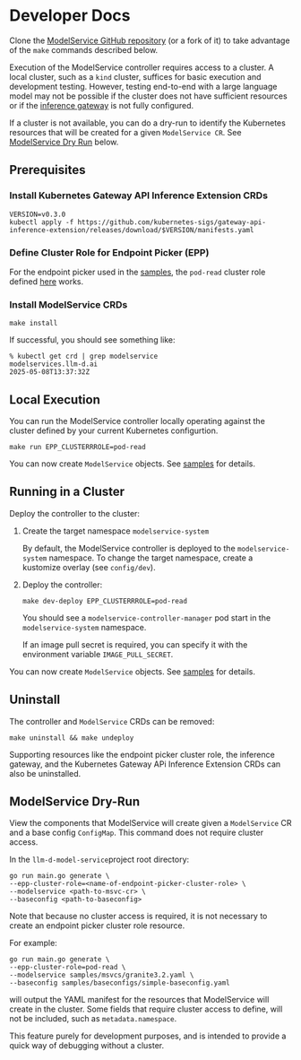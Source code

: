 # Developer Docs

Clone the [ModelService GitHub repository](https://github.com/neuralmagic/llm-d-model-service) (or a fork of it) to take advantage of the `make` commands described below.

Execution of the ModelService controller requires access to a cluster.
A local cluster, such as a `kind` cluster, suffices for basic execution and development testing.
However, testing end-to-end with a large language model may not be possible if the cluster does not have sufficient resources or if the [inference gateway](https://github.com/neuralmagic/gateway-api-inference-extension) is not fully configured.

If a cluster is not available, you can do a dry-run to identify the Kubernetes resources that will be created for a given `ModelService CR`. See [ModelService Dry Run](#modelservice-dry-run) below.

## Prerequisites

### Install Kubernetes Gateway API Inference Extension CRDs

```shell
VERSION=v0.3.0
kubectl apply -f https://github.com/kubernetes-sigs/gateway-api-inference-extension/releases/download/$VERSION/manifests.yaml
```

### Define Cluster Role for Endpoint Picker (EPP)

For the endpoint picker used in the [samples](https://github.com/neuralmagic/llm-d-model-service/tree/dev/samples), the `pod-read` cluster role defined [here](https://github.com/neuralmagic/gateway-api-inference-extension/blob/dev/config/manifests/inferencepool-resources.yaml#L84-L112) works.

### Install ModelService CRDs

```shell
make install
```

If successful, you should see something like:

```shell
% kubectl get crd | grep modelservice
modelservices.llm-d.ai                                            2025-05-08T13:37:32Z
```

## Local Execution

You can run the ModelService controller locally operating against the cluster defined by your current Kubernetes configurtion.

```shell
make run EPP_CLUSTERRROLE=pod-read
```

You can now create `ModelService` objects. See [samples](https://github.com/neuralmagic/llm-d-model-service/tree/dev/samples) for details.

## Running in a Cluster

Deploy the controller to the cluster:

1. Create the target namespace `modelservice-system`

    By default, the ModelService controller is deployed to the `modelservice-system` namespace. To change the target namespace, create a kustomize overlay (see `config/dev`).

2. Deploy the controller:

    ```shell
    make dev-deploy EPP_CLUSTERRROLE=pod-read
    ```

    You should see a `modelservice-controller-manager` pod start in the `modelservice-system` namespace.

    If an image pull secret is required, you can specify it with the environment variable `IMAGE_PULL_SECRET`.

You can now create `ModelService` objects. See [samples](https://github.com/neuralmagic/llm-d-model-service/tree/dev/samples) for details.

## Uninstall

The controller and `ModelService` CRDs can be removed:

```shell
make uninstall && make undeploy 
```

Supporting resources like the endpoint picker cluster role, the inference gateway, and the Kubernetes Gateway APi Inference Extension CRDs can also be uninstalled.

## ModelService Dry-Run
View the components that ModelService will create given a `ModelService` CR and a base config `ConfigMap`. This command does not require cluster access.

In the `llm-d-model-service`project root directory:

```shell
go run main.go generate \
--epp-cluster-role=<name-of-endpoint-picker-cluster-role> \
--modelservice <path-to-msvc-cr> \
--baseconfig <path-to-baseconfig>
```

Note that because no cluster access is required, it is not necessary to create an endpoint picker cluster role resource.

For example:

```shell
go run main.go generate \
--epp-cluster-role=pod-read \
--modelservice samples/msvcs/granite3.2.yaml \
--baseconfig samples/baseconfigs/simple-baseconfig.yaml
```

will output the YAML manifest for the resources that ModelService will create in the cluster. Some fields that require cluster access to define, will not be included, such as `metadata.namespace`.

This feature purely for development purposes, and is intended to provide a quick way of debugging without a cluster. 
